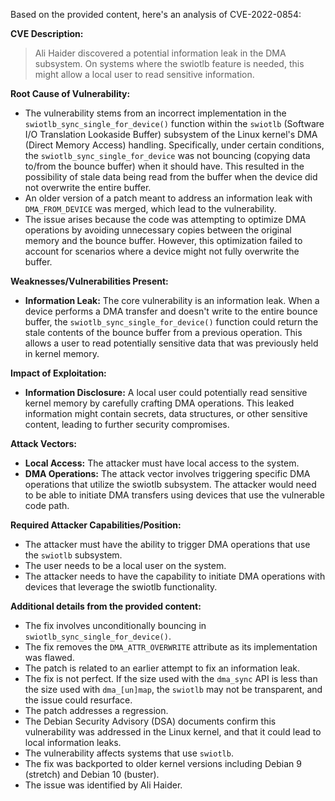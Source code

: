 Based on the provided content, here's an analysis of CVE-2022-0854:

**CVE Description:**

> Ali Haider discovered a potential information leak in the DMA subsystem. On systems where the swiotlb feature is needed, this might allow a local user to read sensitive information.

**Root Cause of Vulnerability:**

- The vulnerability stems from an incorrect implementation in the `swiotlb_sync_single_for_device()` function within the `swiotlb` (Software I/O Translation Lookaside Buffer) subsystem of the Linux kernel's DMA (Direct Memory Access) handling. Specifically, under certain conditions, the `swiotlb_sync_single_for_device` was not bouncing (copying data to/from the bounce buffer) when it should have. This resulted in the possibility of stale data being read from the buffer when the device did not overwrite the entire buffer.
- An older version of a patch meant to address an information leak with `DMA_FROM_DEVICE` was merged, which lead to the vulnerability.
-  The issue arises because the code was attempting to optimize DMA operations by avoiding unnecessary copies between the original memory and the bounce buffer. However, this optimization failed to account for scenarios where a device might not fully overwrite the buffer.

**Weaknesses/Vulnerabilities Present:**

-   **Information Leak:** The core vulnerability is an information leak. When a device performs a DMA transfer and doesn't write to the entire bounce buffer,  the `swiotlb_sync_single_for_device()` function could return the stale contents of the bounce buffer from a previous operation. This allows a user to read potentially sensitive data that was previously held in kernel memory.

**Impact of Exploitation:**

-   **Information Disclosure:** A local user could potentially read sensitive kernel memory by carefully crafting DMA operations. This leaked information might contain secrets, data structures, or other sensitive content, leading to further security compromises.

**Attack Vectors:**

-   **Local Access:** The attacker must have local access to the system.
-   **DMA Operations:** The attack vector involves triggering specific DMA operations that utilize the swiotlb subsystem. The attacker would need to be able to initiate DMA transfers using devices that use the vulnerable code path.

**Required Attacker Capabilities/Position:**

-   The attacker must have the ability to trigger DMA operations that use the `swiotlb` subsystem.
-   The user needs to be a local user on the system.
-   The attacker needs to have the capability to initiate DMA operations with devices that leverage the swiotlb functionality.

**Additional details from the provided content:**

- The fix involves unconditionally bouncing in `swiotlb_sync_single_for_device()`.
- The fix removes the `DMA_ATTR_OVERWRITE` attribute as its implementation was flawed.
- The patch is related to an earlier attempt to fix an information leak.
- The fix is not perfect. If the size used with the `dma_sync` API is less than the size used with `dma_[un]map`, the `swiotlb` may not be transparent, and the issue could resurface.
- The patch addresses a regression.
- The Debian Security Advisory (DSA) documents confirm this vulnerability was addressed in the Linux kernel, and that it could lead to local information leaks.
- The vulnerability affects systems that use `swiotlb`.
- The fix was backported to older kernel versions including Debian 9 (stretch) and Debian 10 (buster).
- The issue was identified by Ali Haider.